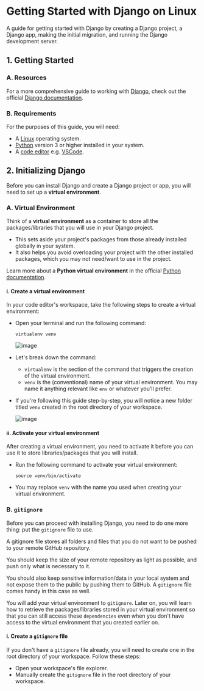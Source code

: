# Getting Started with Django on Linux

A guide for getting started with Django by creating a Django project, a Django app, making the initial migration, and running the Django development server.

## 1. Getting Started

### A. Resources

For a more comprehensive guide to working with [Django](https://www.djangoproject.com/), check out the official [Django documentation](https://docs.djangoproject.com/en/5.0/).

### B. Requirements

For the purposes of this guide, you will need:

- A [Linux](https://www.linux.org/pages/download/) operating system.
- [Python](https://www.python.org/) version 3 or higher installed in your system.
- A [code editor](https://www.codecademy.com/resources/blog/popular-ides-and-code-editors/) e.g. [VSCode](https://code.visualstudio.com/).

## 2. Initializing Django

Before you can install Django and create a Django project or app, you will need to set up a **virtual environment**.

### A. Virtual Environment

Think of a **virtual environment** as a container to store all the packages/libraries that you will use in your Django project.

- This sets aside your project's packages from those already installed globally in your system.
- It also helps you avoid overloading your project with the other installed packages, which you may not need/want to use in the project.

Learn more about a **Python virtual environment** in the official [Python documentation](https://docs.python.org/3/library/venv.html).

#### i. Create a virtual environment

In your code editor's workspace, take the following steps to create a virtual environment:

- Open your terminal and run the following command:

  ```
  virtualenv venv
  ```

  ![image](https://github.com/benie254/django-getting-started/assets/99865051/4bd3cec8-d3ad-420b-8467-5648daad20cf)

- Let's break down the command:
  - `virtualenv` is the section of the command that triggers the creation of the virtual environment.
  - `venv` is the (conventional) name of your virtual environment. You may name it anything relevant like `env` or whatever you'll prefer.
- If you're following this guide step-by-step, you will notice a new folder titled `venv` created in the root directory of your workspace.

  ![image](https://github.com/benie254/django-getting-started/assets/99865051/59f7df33-ab51-46af-953e-efefbad26a85)

#### ii. Activate your virtual environment

After creating a virtual environment, you need to activate it before you can use it to store libraries/packages that you will install.

- Run the following command to activate your virtual environment:
  ```
  source venv/bin/activate
  ```
- You may replace `venv` with the name you used when creating your virtual environment.

### B. `gitignore`

Before you can proceed with installing Django, you need to do one more thing: put the `gitignore` file to use.

A gitignore file stores all folders and files that you do not want to be pushed to your remote GitHub repository.

You should keep the size of your remote repository as light as possible, and push only what is necessary to it.

You should also keep sensitive information/data in your local system and not expose them to the public by pushing them to GitHub. A `gitignore` file comes handy in this case as well.

You will add your virtual environment to `gitignore`. Later on, you will learn how to retrieve the packages/libraries stored in your virtual environment so that you can still access these `dependencies` even when you don't have access to the virtual environment that you created earlier on.

#### i. Create a `gitignore` file

If you don't have a `gitignore` file already, you will need to create one in the root directory of your workspace. Follow these steps:

- Open your workspace's file explorer.
- Manually create the `gitignore` file in the root directory of your workspace.
